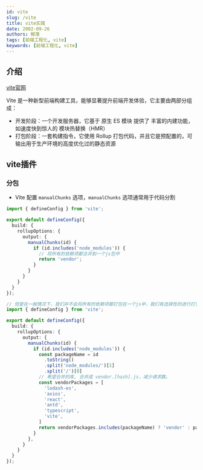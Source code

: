 ```yaml
---
id: vite
slug: /vite
title: vite实践
date: 2002-09-26
authors: 鲸落
tags: [前端工程化, vite]
keywords: [前端工程化, vite]
---
```






## 介绍

[vite官网](https://cn.vitejs.dev/)

Vite 是一种新型前端构建工具，能够显著提升前端开发体验，它主要由两部分组成：

- 开发阶段：一个开发服务器，它基于 原生 ES 模块 提供了 丰富的内建功能，如速度快到惊人的 模块热替换（HMR）
- 打包阶段：一套构建指令，它使用 Rollup 打包代码，并且它是预配置的，可输出用于生产环境的高度优化过的静态资源



## vite插件

### 分包

- Vite 配置 `manualChunks` 选项，`manualChunks` 选项通常用于代码分割

```ts
import { defineConfig } from 'vite';

export default defineConfig({
  build: {
    rollupOptions: {
      output: {
        manualChunks(id) {
          if (id.includes('node_modules')) {
            // 将所有的依赖项都合并到一个js包中
            return 'vendor';
          }
        }
      }
    }
  }
});
```

```ts
// 但是在一般情况下，我们并不会将所有的依赖项都打包在一个js中，我们有选择性的进行打包
import { defineConfig } from 'vite';

export default defineConfig({
  build: {
    rollupOptions: {
      output: {
        manualChunks(id) {
          if (id.includes('node_modules')) {
            const packageName = id
              .toString()
              .split('node_modules/')[1]
              .split('/')[0]
            // 希望合并的库, 合并成 vendor.[hash].js，减少请求数。
            const vendorPackages = [
              'lodash-es',
              'axios',
              'react',
              'antd',
              'typescript',
              'vite',
            ]
            return vendorPackages.includes(packageName) ? 'vendor' : packageName
          }
        },
      }
    }
  }
});
```
